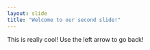 ```yaml
---
layout: slide
title: "Welcome to our second slide!"
---
```

This is really cool!
Use the left arrow to go back!


